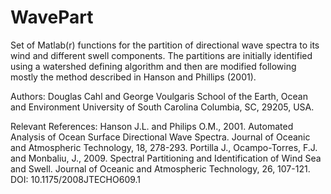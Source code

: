 # WavePart

Set of Matlab(r) functions for the partition of directional wave spectra to its wind and different swell components. The partitions are initially identified using a watershed defining algorithm  and then are modified following mostly the method described in Hanson and Phillips (2001).

Authors:
  Douglas Cahl and George Voulgaris
  School of the Earth, Ocean and Environment
  University of South Carolina
  Columbia, SC, 29205, USA.

Relevant References:
  Hanson J.L. and Philips O.M., 2001. Automated Analysis of Ocean Surface Directional  Wave Spectra. Journal of Oceanic and Atmospheric Technology, 18, 278-293.
    Portilla J., Ocampo-Torres, F.J. and Monbaliu, J., 2009. Spectral Partitioning and Identification of Wind Sea and Swell.  Journal of Oceanic and Atmospheric Technology, 26, 107-121. DOI: 10.1175/2008JTECHO609.1
